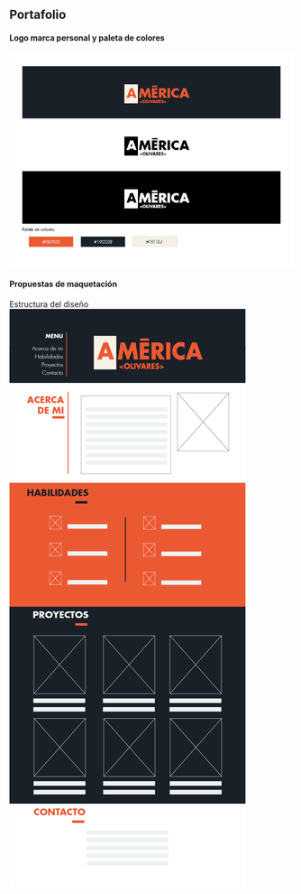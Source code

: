 ## Portafolio
#### Logo marca personal y paleta de colores

![Filter](assets/img/logo-marca-personal.jpg)

#### Propuestas de maquetación
Estructura del diseño
![Filter](assets/img/portafolio-maqueta2.jpg)